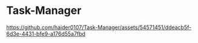 # Task-Manager


https://github.com/haider0107/Task-Manager/assets/54571451/ddeacb5f-6d3e-4431-bfe9-a176d55a7fbd

